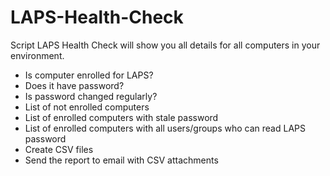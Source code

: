 # LAPS-Health-Check
Script LAPS Health Check will show you all details for all computers in your environment. 

  - Is computer enrolled for LAPS? 
  - Does it have password? 
  - Is password changed regularly?
  - List of not enrolled computers
  - List of enrolled computers with stale password
  - List of enrolled computers with all users/groups who can read LAPS password
  - Create CSV files
  - Send the report to email with CSV attachments   

